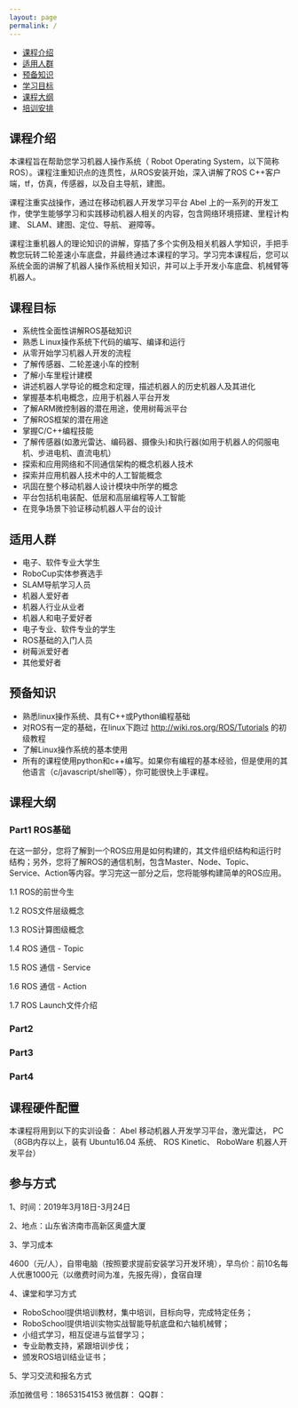 ```yaml
---
layout: page
permalink: /
---
```


- [课程介绍](#intro)
- [适用人群](#people)
- [预备知识](#prepare)
- [学习目标](#goals)
- [课程大纲](#syllabus)
- [培训安排](#contact)

<a name='intro'></a>

## 课程介绍

本课程旨在帮助您学习机器人操作系统（ Robot Operating System，以下简称ROS）。课程注重知识点的连贯性，从ROS安装开始，深入讲解了ROS C++客户端，tf，仿真，传感器，以及自主导航，建图。

课程注重实战操作，通过在移动机器人开发学习平台 Abel 上的一系列的开发工作，使学生能够学习和实践移动机器人相关的内容，包含网络环境搭建、里程计构建、 SLAM、建图、定位、导航、
避障等。

课程注重机器人的理论知识的讲解，穿插了多个实例及相关机器人学知识，手把手教您玩转二轮差速小车底盘，并最终通过本课程的学习。学习完本课程后，您可以系统全面的讲解了机器人操作系统相关知识，并可以上手开发小车底盘、机械臂等机器人。

<a name='goals'></a>

## 课程目标

- 系统性全面性讲解ROS基础知识
- 熟悉Ｌinux操作系统下代码的编写、编译和运行
- 从零开始学习机器人开发的流程
- 了解传感器、二轮差速小车的控制
- 了解小车里程计建模
- 讲述机器人学导论的概念和定理，描述机器人的历史机器人及其进化
- 掌握基本机电概念，应用于机器人平台开发
- 了解ARM微控制器的潜在用途，使用树莓派平台
- 了解ROS框架的潜在用途
- 掌握C/C++编程技能
- 了解传感器(如激光雷达、编码器、摄像头)和执行器(如用于机器人的伺服电机、步进电机、直流电机）
- 探索和应用网络和不同通信架构的概念机器人技术
- 探索并应用机器人技术中的人工智能概念
- 巩固在整个移动机器人设计模块中所学的概念
- 平台包括机电装配、低层和高层编程等人工智能
- 在竞争场景下验证移动机器人平台的设计

<a name='people'></a>

## 适用人群

* 电子、软件专业大学生
* RoboCup实体参赛选手
* SLAM导航学习人员
* 机器人爱好者
* 机器人行业从业者
* 机器人和电子爱好者
* 电子专业、软件专业的学生
* ROS基础的入门人员
* 树莓派爱好者
* 其他爱好者

<a name='prepare'></a>

## 预备知识

- 熟悉linux操作系统、具有C++或Python编程基础
- 对ROS有一定的基础，在linux下跑过 http://wiki.ros.org/ROS/Tutorials 的初级教程
- 了解Linux操作系统的基本使用
- 所有的课程使用python和c++编写。如果你有编程的基本经验，但是使用的其他语言（c/javascript/shell等），你可能很快上手课程。

<a name='syllabus'></a>

## 课程大纲

### Part1 ROS基础

在这一部分，您将了解到一个ROS应用是如何构建的，其文件组织结构和运行时结构；另外，您将了解ROS的通信机制，包含Master、Node、Topic、Service、Action等内容。学习完这一部分之后，您将能够构建简单的ROS应用。

1.1 ROS的前世今生

1.2 ROS文件层级概念

1.3 ROS计算图级概念

1.4 ROS 通信 - Topic

1.5 ROS 通信 - Service

1.6 ROS 通信 - Action

1.7 ROS Launch文件介绍

### Part2 

### Part3

### Part4

<a name='contact'></a>

## 课程硬件配置

本课程将用到以下的实训设备： Abel 移动机器人开发学习平台，激光雷达， PC（8GB内存以上，装有 Ubuntu16.04 系统、 ROS Kinetic、 RoboWare 机器人开发平台）

## 参与方式

1、时间：2019年3月18日-3月24日

2、地点：山东省济南市高新区奥盛大厦

3、学习成本

  4600（元/人），自带电脑（按照要求提前安装学习开发环境），早鸟价：前10名每人优惠1000元（以缴费时间为准，先报先得），食宿自理

4、课堂和学习方式

* RoboSchool提供培训教材，集中培训，目标向导，完成特定任务；
* RoboSchool提供培训实物实战智能导航底盘和六轴机械臂；
* 小组式学习，相互促进与监督学习；
* 专业助教支持，紧跟培训步伐；
* 颁发ROS培训结业证书；

5、学习交流和报名方式

添加微信号：18653154153 
微信群： 
QQ群： 

